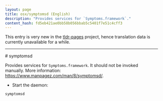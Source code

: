```yaml
---
layout: page
title: osx/symptomsd (English)
description: "Provides services for `Symptoms.framework`."
content_hash: fd5eb421ae0bb58b056bbab5c5401f7e51c4cff3
---
```


This entry is very new in the [tldr-pages](https://github.com/tldr-pages/tldr) project, hence translation data is currently unavailable for a while.

<hr># symptomsd

Provides services for `Symptoms.framework`.
It should not be invoked manually.
More information: <https://www.manpagez.com/man/8/symptomsd/>.

- Start the daemon:

`symptomsd`
